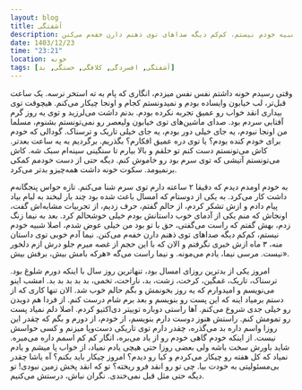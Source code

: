 ```yaml
---
layout: blog
title: آشفتگی
description: زنگ زدم،‌ بهش گفتم که راست می‌گفتی، حق با تو بود من خیلی عوض شدم، اصلا شبیه خودم نیستم، کم‌کم دیگه صداهای توی ذهنم دارن خفه‌م می‌کنن.
date: 1403/12/23
time: "23:21"
location: خونه
tags: [آشفتگی, افسردگی, کلافگی, خستگی, بد]
---
```


وقتی رسیدم خونه داشتم نفس نفس میزدم، انگاری که پام به ته استخر نرسه. یک ساعت قبل‌تر، لب خیابون وایساده بودم و نمیدونستم کجام و اونجا چیکار می‌کنم. هیچوقت توی بیداری انقد خواب رو عمیق تجربه نکرده بودم. بدنم داشت می‌لرزید و توی یه روز گرم آفتابی سردم بود. صدای ماشین‌های توی خیابون ولیعصر رو نمی‌تونستم بشنوم، مسلما من اونجا نبودم، یه جای خیلی دور بودم، یه جای خیلی تاریک و ترسناک. گودالی که خودم برای خودم کنده بودم؟ یا توی دره عمیق افکارم؟ بگذریم. برگردیم به یه ساعت بعد‌تر. کاش می‌تونستم دست کنم تو حلقم و بالا بیارم تا سنگینی سینه‌ام سبک شه. کاش می‌تونستم آتیشی که توی سرم بود رو خاموش کنم. دیگه حتی از دست خودمم کمکی برنمیومد. سکوت خونه داشت همه‌چیزو بدتر می‌کرد.

به خودم اومدم دیدم که دقیقا ۲ ساعته دارم توی سرم شنا می‌کنم. تازه حواس پنجگانه‌م داشت کار می‌کرد. به یکی از دوستام که امسال باعث شده بود چند بار لبخند به لبام بیاد پیام دادم و ازش تشکر کردم، از حالم گفتم، حرف زدیم، از تجربیات مشابه‌اش گفت، اونجاش که منم یکی از آدمای خوب داستانش بودم خیلی خوشحالم کرد. بعد به نیما زنگ زدم،‌ بهش گفتم که راست می‌گفتی، حق با تو بود من خیلی عوض شدم، اصلا شبیه خودم نیستم، کم‌کم دیگه صداهای توی ذهنم دارن خفه‌م می‌کنن. نیما آدم خوبی توی داستان منه، ۳ ماه ازش خبری نگرفتم و الان که با این حجم از غصه میرم جلو درش ازم دلخور نیست. مرسی نیما، یادم می‌مونه. و نیما راست می‌گه «هرکه بامش بیش، برفش بیش».

امروز یکی از بدترین روزای امسال بود، تنهاترین روز سال با اینکه دورم شلوغ بود. ترسناک، تاریک، غمگین، کرخت، زشت، بد، ناراحت، تخمی، بد بد بد بد بد. امشب اینو می‌نویسم و امیدوارم که یه روز بخونمش و بگم حالم خوب شد. الان تنها کاری که از دستم برمیاد اینه که این پست رو بنویسم و بعد برم شام درست کنم. از فردا هم دویدن رو خیلی جدی شروع می‌کنم. آها راستی دوباره توییتر دی‌اکتیو کردم. اصلا دلم نمیاد پست رو تمومش کنم. راستش هنوز دوست دارم بنویسم، از خودم، از دورم و بگم که چقدر این روزا واسم داره بد می‌گذره، چقدر دارم توی تاریکی دست‌وپا میزنم و کسی حواسش نیست. از اینکه خودم گاهی خودم رو از یاد می‌بره، انگار کم کم اسمم داره می‌میره. شاید باورش سخت باشه ولی بعضی روزا حتی هیچی یادم نمیاد، از خواب پا میشم و یادم نمیاد که کل هفته رو چیکار می‌کردم و کیا رو دیدم؟ امروز چیکار باید بکنم؟ آه یاشا چقدر بی‌مسئولیتی به خودت بیا. چی تو رو انقد فرو ریخته؟ تو که انقد پخش زمین نبودی! تو دیگه حتی مثل قبل نمی‌خندی. نگران نباش، درستش می‌کنیم.